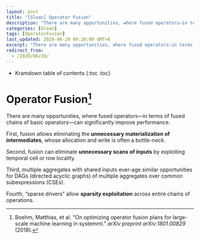 ```yaml
---
layout: post
title: "[Glean] Operator Fusion"
description: "There are many opportunities, where fused operators—in terms of fused chains of basic operators—can significantly improve performance."
categories: [Glean]
tags: [OperatorFusion]
last_updated: 2020-06-29 09:20:00 GMT+8
excerpt: "There are many opportunities, where fused operators—in terms of fused chains of basic operators—can significantly improve performance."
redirect_from:
  - /2020/06/28/
---
```


* Kramdown table of contents
{:toc .toc}
# Operator Fusion[^1]

There are many opportunities, where fused operators—in terms of fused chains of basic operators—can significantly improve performance. 

First, fusion allows eliminating the **unnecessary materialization of intermediates**, whose allocation and write is often a bottle-neck.

Second, fusion can eliminate **unnecessary scans of inputs** by exploiting temporal cell or row locality.

Third, multiple aggregates with shared inputs ever-age similar opportunities for DAGs (directed acyclic graphs) of multiple aggregates over common subexpressions (CSEs).

Fourth, “sparse drivers” allow **sparsity exploitation** across entire chains of operations.

[^1]: Boehm, Matthias, et al. "On optimizing operator fusion plans for large-scale machine learning in systemml." *arXiv preprint arXiv:1801.00829* (2018).